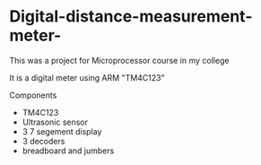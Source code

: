 # Digital-distance-measurement-meter-
This was a project for Microprocessor course in my college 

It is a digital meter using ARM "TM4C123" 

Components

- TM4C123
- Ultrasonic sensor
- 3 7 segement display
- 3 decoders
- breadboard and jumbers
